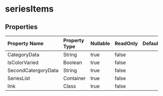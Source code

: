 # **seriesItems**

 

## **Properties**

| Property Name | Property Type | Nullable |  ReadOnly | DefaultValue | Description | 
| :- | :- | :- |:- |  :- | :- |
|CategoryData|String|true|false |  ||
|IsColorVaried|Boolean|true|false |  ||
|SecondCatergoryData|String|true|false |  ||
|SeriesList|Container|true|false |  ||
|link|Class|true|false |  ||

